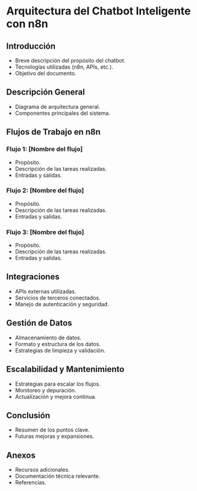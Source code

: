 
# Arquitectura del Chatbot Inteligente con n8n

## Introducción
- Breve descripción del propósito del chatbot.
- Tecnologías utilizadas (n8n, APIs, etc.).
- Objetivo del documento.

## Descripción General
- Diagrama de arquitectura general.
- Componentes principales del sistema.

## Flujos de Trabajo en n8n
### Flujo 1: [Nombre del flujo]
- Propósito.
- Descripción de las tareas realizadas.
- Entradas y salidas.

### Flujo 2: [Nombre del flujo]
- Propósito.
- Descripción de las tareas realizadas.
- Entradas y salidas.

### Flujo 3: [Nombre del flujo]
- Propósito.
- Descripción de las tareas realizadas.
- Entradas y salidas.

## Integraciones
- APIs externas utilizadas.
- Servicios de terceros conectados.
- Manejo de autenticación y seguridad.

## Gestión de Datos
- Almacenamiento de datos.
- Formato y estructura de los datos.
- Estrategias de limpieza y validación.

## Escalabilidad y Mantenimiento
- Estrategias para escalar los flujos.
- Monitoreo y depuración.
- Actualización y mejora continua.

## Conclusión
- Resumen de los puntos clave.
- Futuras mejoras y expansiones.

## Anexos
- Recursos adicionales.
- Documentación técnica relevante.
- Referencias.
